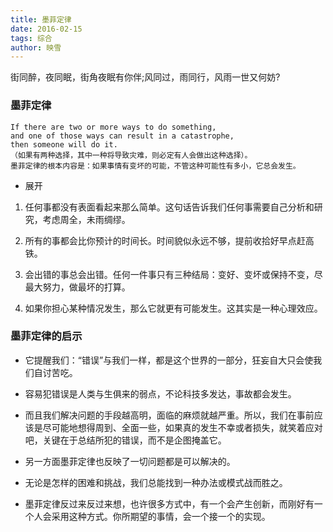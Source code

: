 ```yaml
---
title: 墨菲定律
date: 2016-02-15
tags: 综合
author: 映雪
---
```


街同醉，夜同眠，街角夜眠有你伴;风同过，雨同行，风雨一世又何妨?

<!--more-->

### 墨菲定律

```
If there are two or more ways to do something, 
and one of those ways can result in a catastrophe, 
then someone will do it.
（如果有两种选择，其中一种将导致灾难，则必定有人会做出这种选择）。
墨菲定律的根本内容是：如果事情有变坏的可能，不管这种可能性有多小，它总会发生。
```
- 展开
 
1. 任何事都没有表面看起来那么简单。这句话告诉我们任何事需要自己分析和研究，考虑周全，未雨绸缪。

2. 所有的事都会比你预计的时间长。时间貌似永远不够，提前收拾好早点赶高铁。

3. 会出错的事总会出错。任何一件事只有三种结局：变好、变坏或保持不变，尽最大努力，做最坏的打算。

4. 如果你担心某种情况发生，那么它就更有可能发生。这其实是一种心理效应。


### 墨菲定律的启示

- 它提醒我们：“错误”与我们一样，都是这个世界的一部分，狂妄自大只会使我们自讨苦吃。

- 容易犯错误是人类与生俱来的弱点，不论科技多发达，事故都会发生。

- 而且我们解决问题的手段越高明，面临的麻烦就越严重。所以，我们在事前应该是尽可能地想得周到、全面一些，如果真的发生不幸或者损失，就笑着应对吧，关键在于总结所犯的错误，而不是企图掩盖它。

- 另一方面墨菲定律也反映了一切问题都是可以解决的。

- 无论是怎样的困难和挑战，我们总能找到一种办法或模式战而胜之。


- 墨菲定律反过来反过来想，也许很多方式中，有一个会产生创新，而刚好有一个人会采用这种方式。你所期望的事情，会一个接一个的实现。